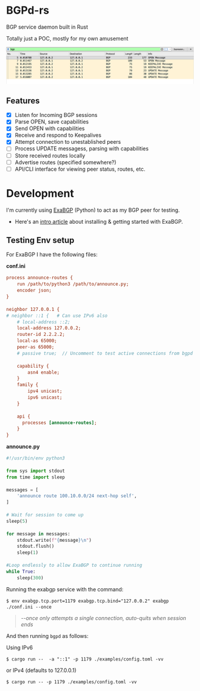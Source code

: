 # BGPd-rs

BGP service daemon built in Rust

Totally just a POC, mostly for my own amusement

![PCAP](examples/pcap.png)


## Features
- [x] Listen for Incoming BGP sessions 
- [x] Parse OPEN, save capabilities
- [x] Send OPEN with capabilities 
- [x] Receive and respond to Keepalives
- [x] Attempt connection to unestablished peers
- [ ] Process UPDATE messagess, parsing with capabilities
- [ ] Store received routes locally
- [ ] Advertise routes (specified somewhere?)
- [ ] API/CLI interface for viewing peer status, routes, etc.

# Development
I'm currently using [ExaBGP](https://github.com/Exa-Networks/exabgp) (Python) to act as my BGP peer for testing.
- Here's an [intro article](https://thepacketgeek.com/influence-routing-decisions-with-python-and-exabgp/) about installing & getting started with ExaBGP.

## Testing Env setup
For ExaBGP I have the following files:

**conf.ini**
```ini
process announce-routes {
    run /path/to/python3 /path/to/announce.py;
    encoder json;
}

neighbor 127.0.0.1 {
# neighbor ::1 {   # Can use IPv6 also
    # local-address ::2;
    local-address 127.0.0.2;
    router-id 2.2.2.2;
    local-as 65000;
    peer-as 65000;
    # passive true;  // Uncomment to test active connections from bgpd

    capability {
        asn4 enable;
    }
    family {
        ipv4 unicast;
        ipv6 unicast;
    }

    api {
      processes [announce-routes];
    }
}
```

**announce.py**
```python
#!/usr/bin/env python3

from sys import stdout
from time import sleep

messages = [
    'announce route 100.10.0.0/24 next-hop self',
]

# Wait for session to come up
sleep(5)

for message in messages:
    stdout.write(f"{message}\n")
    stdout.flush()
    sleep(1)

#Loop endlessly to allow ExaBGP to continue running
while True:
    sleep(300)
```

Running the exabgp service with the command:

```
$ env exabgp.tcp.port=1179 exabgp.tcp.bind="127.0.0.2" exabgp ./conf.ini --once
```
> *--once only attempts a single connection, auto-quits when session ends*


And then running `bgpd` as follows:

Using IPv6
```
$ cargo run --  -a "::1" -p 1179 ./examples/config.toml -vv
```

or IPv4 (defaults to 127.0.0.1)
```
$ cargo run -- -p 1179 ./examples/config.toml -vv
```